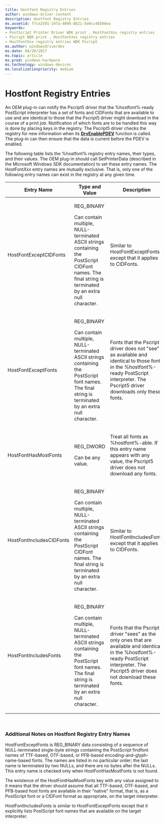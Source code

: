 ```yaml
---
title: Hostfont Registry Entries
author: windows-driver-content
description: Hostfont Registry Entries
ms.assetid: f7ce2591-197a-4094-8b21-5e0cc48506ea
keywords:
- PostScript Printer Driver WDK print , HostFontXxx registry entries
- Pscript WDK print , HostFontXxx registry entries
- HostFontXxx registry entries WDK Pscript
ms.author: windowsdriverdev
ms.date: 04/20/2017
ms.topic: article
ms.prod: windows-hardware
ms.technology: windows-devices
ms.localizationpriority: medium
---
```


# Hostfont Registry Entries





An OEM plug-in can notify the Pscript5 driver that the %hostfont%-ready PostScript interpreter has a set of fonts and CIDFonts that are available to use and are identical to those that the Pscript5 driver might download in the course of a print job. Notification of which fonts are to be handled this way is done by placing keys in the registry. The Pscript5 driver checks the registry for new information when its [**DrvEnablePDEV**](https://msdn.microsoft.com/library/windows/hardware/ff556211) function is called. The plug-in can then ensure that the data is current before the PDEV is enabled.

The following table lists the %hostfont% registry entry names, their types, and their values. The OEM plug-in should call SetPrinterData (described in the Microsoft Windows SDK documentation) to set these entry names. The HostFont*Xxx* entry names are mutually exclusive. That is, only one of the following entry names can exist in the registry at any given time.

<table>
<colgroup>
<col width="33%" />
<col width="33%" />
<col width="33%" />
</colgroup>
<thead>
<tr class="header">
<th>Entry Name</th>
<th>Type and Value</th>
<th>Description</th>
</tr>
</thead>
<tbody>
<tr class="odd">
<td><p>HostFontExceptCIDFonts</p></td>
<td><p>REG_BINARY</p>
<p>Can contain multiple, NULL-terminated ASCII strings containing the PostScript CIDFont names. The final string is terminated by an extra null character.</p></td>
<td><p>Similar to HostFontExceptFonts except that it applies to CIDFonts.</p></td>
</tr>
<tr class="even">
<td><p>HostFontExceptFonts</p></td>
<td><p>REG_BINARY</p>
<p>Can contain multiple, NULL-terminated ASCII strings containing the PostScript font names. The final string is terminated by an extra null character.</p></td>
<td><p>Fonts that the Pscript5 driver does not &quot;see&quot; as available and identical to those fonts in the %hostfont%-ready PostScript interpreter. The Pscript5 driver downloads only these fonts.</p></td>
</tr>
<tr class="odd">
<td><p>HostFontHasMostFonts</p></td>
<td><p>REG_DWORD</p>
<p>Can be any value.</p></td>
<td><p>Treat all fonts as %hostfont%-able. If this entry name appears with any value, the Pscript5 driver does not download any fonts.</p></td>
</tr>
<tr class="even">
<td><p>HostFontIncludesCIDFonts</p></td>
<td><p>REG_BINARY</p>
<p>Can contain multiple, NULL-terminated ASCII strings containing the PostScript CIDFont names. The final string is terminated by an extra null character.</p></td>
<td><p>Similar to HostFontIncludesFonts except that it applies to CIDFonts.</p></td>
</tr>
<tr class="odd">
<td><p>HostFontIncludesFonts</p></td>
<td><p>REG_BINARY</p>
<p>Can contain multiple, NULL-terminated ASCII strings containing the PostScript font names. The final string is terminated by an extra null character.</p></td>
<td><p>Fonts that the Pscript5 driver &quot;sees&quot; as the only ones that are available and identical in the %hostfont%-ready PostScript interpreter. The Pscript5 driver does not download these fonts.</p></td>
</tr>
</tbody>
</table>

 

### Additional Notes on Hostfont Registry Entry Names

HostFontExceptFonts is REG\_BINARY data consisting of a sequence of NULL-terminated single-byte strings containing the PostScript findfont names of TTF-based, OTF-based, or PFB-based encoding-and-glyph-name-based fonts. The names are listed in no particular order; the last name is terminated by two NULLs, and there are no bytes after the NULLs. This entry name is checked only when HostFontHasMostFonts is not found.

The existence of the HostFontHasMostFonts key with any value assigned to it means that the driver should assume that all TTF-based, OTF-based, and PFB-based host fonts are available in their "native" format, that is, as a PostScript font or a CIDFont format as appropriate, on the target interpreter.

HostFontIncludesFonts is similar to HostFontExceptFonts except that it explicitly lists PostScript font names that are available on the target interpreter.

 

 




